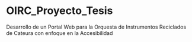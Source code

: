 # OIRC_Proyecto_Tesis
Desarrollo de un Portal Web para la Orquesta de Instrumentos Reciclados de Cateura con enfoque en la Accesibilidad
